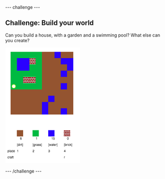 \--- challenge \---

## Challenge: Build your world

Can you build a house, with a garden and a swimming pool? What else can you create?

![captura de pantalla](images/craft-build-example.png)

\--- /challenge \---